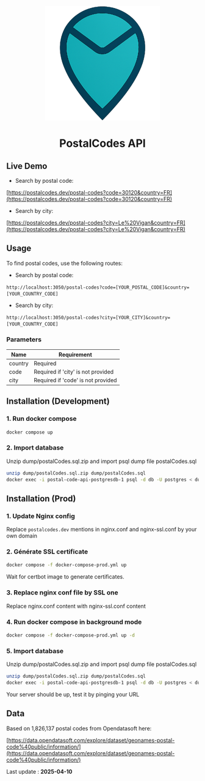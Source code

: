 <p align="center">
    <img width="300px" height="300px" src="./assets/logo.png" />
    <h1 align="center"> PostalCodes API </h1>
</p>

## Live Demo

- Search by postal code:

[https://postalcodes.dev/postal-codes?code=30120&country=FR](https://postalcodes.dev/postal-codes?code=30120&country=FR)

- Search by city:

[https://postalcodes.dev/postal-codes?city=Le%20Vigan&country=FR](https://postalcodes.dev/postal-codes?city=Le%20Vigan&country=FR)

## Usage

To find postal codes, use the following routes:

- Search by postal code:

`http://localhost:3050/postal-codes?code=[YOUR_POSTAL_CODE]&country=[YOUR_COUNTRY_CODE]`

- Search by city:

`http://localhost:3050/postal-codes?city=[YOUR_CITY]&country=[YOUR_COUNTRY_CODE]`

### Parameters

| Name    | Requirement                        |
| ------- | ---------------------------------- |
| country | Required                           |
| code    | Required if 'city' is not provided |
| city    | Required if 'code' is not provided |

## Installation (Development)

### 1. Run docker compose

```bash
docker compose up
```

### 2. Import database

Unzip dump/postalCodes.sql.zip and import psql dump file postalCodes.sql

```bash
unzip dump/postalCodes.sql.zip dump/postalCodes.sql
docker exec -i postal-code-api-postgresdb-1 psql -d db -U postgres < dump/postalCodes.sql
```

## Installation (Prod)

### 1. Update Nginx config

Replace `postalcodes.dev` mentions in nginx.conf and nginx-ssl.conf by your own domain

### 2. Générate SSL certificate

```bash
docker compose -f docker-compose-prod.yml up
```

Wait for certbot image to generate certificates.

### 3. Replace nginx conf file by SSL one

Replace nginx.conf content with nginx-ssl.conf content

### 4. Run docker compose in background mode

```bash
docker compose -f docker-compose-prod.yml up -d
```

### 5. Import database

Unzip dump/postalCodes.sql.zip and import psql dump file postalCodes.sql

```bash
unzip dump/postalCodes.sql.zip dump/postalCodes.sql
docker exec -i postal-code-api-postgresdb-1 psql -d db -U postgres < dump/postalCodes.sql
```

Your server should be up, test it by pinging your URL

## Data

Based on 1,826,137 postal codes from Opendatasoft here:

[https://data.opendatasoft.com/explore/dataset/geonames-postal-code%40public/information/](https://data.opendatasoft.com/explore/dataset/geonames-postal-code%40public/information/)

Last update : **2025-04-10**
